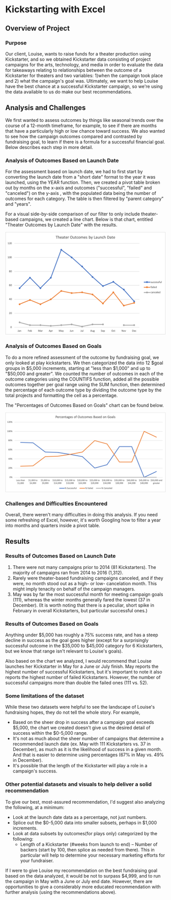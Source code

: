 # Kickstarting with Excel

## Overview of Project
### Purpose
Our client, Louise, wants to raise funds for a theater production using Kickstarter, and so we obtained Kickstarter data consisting of project campaigns for the arts, technology, and media in order to evaluate the data for takeaways relating to relationships between the outcome of a Kickstarter for theaters and two variables: 1)when the campaign took place and 2) what the campaign's goal was. Ultimately, we want to help Louise have the best chance at a successful Kickstarter campaign, so we're using the data available to us do make our best recommendations.


## Analysis and Challenges
We first wanted to assess outcomes by things like seasonal trends over the course of a 12-month timeframe, for example, to see if there are months that have a particularly high or low chance toward success. We also wanted to see how the campaign outcomes compared and contrasted by fundraising goal, to learn if there is a formula for a successful financial goal. Below describes each step in more detail.


### Analysis of Outcomes Based on Launch Date
For the assessment based on launch date, we had to first start by converting the launch date from a "short date" format to the year it was launched, using the YEAR function. Then, we created a pivot table broken out by months on the x-axis and outcomes ("successful", "failed" and "canceled") on the y-axis , with the populated data being the number of outcomes for each category. The table is then filtered by "parent category" and "years". 

For a visual side-by-side comparison of our filter to only include theater-based campaigns, we created a line chart. Below is that chart, entitled "Theater Outcomes by Launch Date" with the results.

![Theater outcomes based on launch date](https://github.com/andeevosters/kickstarter-analysis/blob/main/Theater_Outcomes_vs_Launch.png)

### Analysis of Outcomes Based on Goals
To do a more refined assessment of the outcome by fundraising goal, we only looked at play kickstarters. We then categorized the data into 12 $goal groups in $5,000 increments, starting at "less than $1,000" and up to "$50,000 and greater". We counted the number of outcomes in each of the outcome categories using the COUNTIFS function, added all the possible outcomes together per goal range using the SUM function, then determined the percentage of each outcome type by dividing the outcome type by the total projects and formatting the cell as a percentage.

The "Percentages of Outcomes Based on Goals" chart can be found below.

![Outcomes based on campaign goals](https://github.com/andeevosters/kickstarter-analysis/blob/main/Outcomes_vs_Goals.png)

### Challenges and Difficulties Encountered
Overall, there weren't many difficulties in doing this analysis. If you need some refreshing of Excel, however, it's worth Googling how to filter a year into months and quarters inside a pivot table. 

## Results
### Results of Outcomes Based on Launch Date
1. There were not many campaigns prior to 2014 (81 Kickstarters). The majority of campaigns ran from 2014 to 2016 (1,312).
2. Rarely were theater-based fundraising campaigns canceled, and if they were, no month stood out as a high- or low- cancelation month. This might imply tenacity on behalf of the campaign managers.
3. May was by far the most successful month for meeting campaign goals (111), whereas the winter months generally fared the lowest (37 in December). (It is worth noting that there is a peculiar, short spike in February in overall Kickstarters, but particular successful ones.)

### Results of Outcomes Based on Goals
Anything under $5,000 has roughly a 75% success rate, and has a steep decline in success as the goal goes higher (except for a surprisingly successful outcome in the $35,000 to $45,000 category for 6 Kickstarters, but we know that range isn't relevant to Louise's goals).

Also based on the chart we analyzed, I would recommend that Louise launches her Kickstarter in May for a June or July finish. May reports the highest number of successful Kickstarters, but it's important to note it also reports the highest number of failed Kickstarters. However, the number of successful campaigns more than double the failed ones (111 vs. 52). 

### Some limitations of the dataset
While these two datasets were helpful to see the landscape of Louise's fundraising hopes, they do not tell the whole story. For example,
- Based on the sheer drop in success after a campaign goal exceeds $5,000, the chart we created doesn't give us the desired detail of success within the $0-5,000 range.
- It's not as much about the sheer number of campaigns that determine a recommended launch date (ex. May with 111 Kickstarters vs. 37 in December), as much as it is the likelihood of success in a given month. And that is easier to determine using percentages (67% in May vs. 49% in December).
- It's possible that the length of the Kickstarter will play a role in a campaign's success.

### Other potential datasets and visuals to help deliver a solid recommendation
To give our best, most-assured recommendation, I'd suggest also analyzing the following, at a minimum:
- Look at the launch date data as a percentage, not just numbers.
- Splice out the $0-5,000 data into smaller subsets, perhaps in $1,000 increments.
- Look at data subsets by outcomes(for plays only) categorized by the following:
   - Length of a Kickstarter (#weeks from launch to end)
   – Number of backers (start by 100, then splice as needed from there). This in particular will help to determine your necessary marketing efforts for your fundraiser.

If I were to give Louise my recommendation on the best fundraising goal based on the data analyzed, it would be not to surpass $4,999, and to run the campaign in May with a June or July end date. However, there are opportunities to give a considerably more educated recommendation with further analysis (using the recommendations above).

